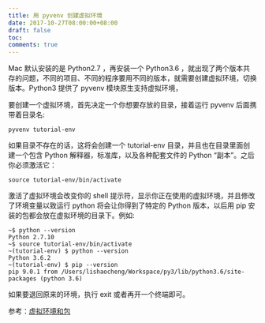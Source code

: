 ```yaml
---
title: 用 pyvenv 创建虚拟环境
date: 2017-10-27T08:00:00+08:00
draft: false
toc:
comments: true
---
```



Mac 默认安装的是 Python2.7 ，再安装一个 Python3.6 ，就出现了两个版本共存的问题，不同的项目、不同的程序要用不同的版本，就需要创建虚拟环境，切换版本。Python3 提供了 pyvenv 模块原生支持虚拟环境，

要创建一个虚拟环境，首先决定一个你想要存放的目录，接着运行 pyvenv 后面携带着目录名:

    pyvenv tutorial-env

如果目录不存在的话，这将会创建一个 tutorial-env 目录，并且也在目录里面创建一个包含 Python 解释器，标准库，以及各种配套文件的 Python “副本”。之后你必须激活它：

    source tutorial-env/bin/activate

激活了虚拟环境会改变你的 shell 提示符，显示你正在使用的虚拟环境，并且修改了环境变量以致运行 python 将会让你得到了特定的 Python 版本，以后用 pip 安装的包都会放在虚拟环境的目录下。例如:

    ~$ python --version
    Python 2.7.10
    ~$ source tutorial-env/bin/activate
    ~(tutorial-env) $ python --version
    Python 3.6.2
    ~(tutorial-env) $ pip --version
    pip 9.0.1 from /Users/lishaocheng/Workspace/py3/lib/python3.6/site-packages (python 3.6)

如果要退回原来的环境，执行 exit 或者再开一个终端即可。

参考：[虚拟环境和包](http://www.pythondoc.com/pythontutorial3/venv.html)
